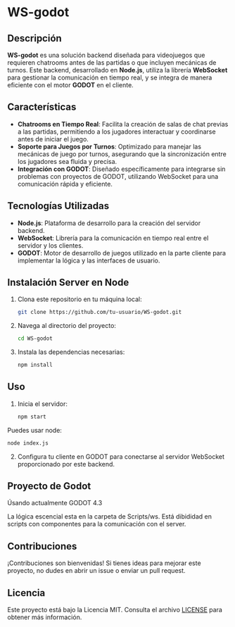 # WS-godot

## Descripción

**WS-godot** es una solución backend diseñada para videojuegos que requieren chatrooms antes de las partidas o que incluyen mecánicas de turnos. Este backend, desarrollado en **Node.js**, utiliza la librería **WebSocket** para gestionar la comunicación en tiempo real, y se integra de manera eficiente con el motor **GODOT** en el cliente.

## Características

- **Chatrooms en Tiempo Real**: Facilita la creación de salas de chat previas a las partidas, permitiendo a los jugadores interactuar y coordinarse antes de iniciar el juego.
- **Soporte para Juegos por Turnos**: Optimizado para manejar las mecánicas de juego por turnos, asegurando que la sincronización entre los jugadores sea fluida y precisa.
- **Integración con GODOT**: Diseñado específicamente para integrarse sin problemas con proyectos de GODOT, utilizando WebSocket para una comunicación rápida y eficiente.

## Tecnologías Utilizadas

- **Node.js**: Plataforma de desarrollo para la creación del servidor backend.
- **WebSocket**: Librería para la comunicación en tiempo real entre el servidor y los clientes.
- **GODOT**: Motor de desarrollo de juegos utilizado en la parte cliente para implementar la lógica y las interfaces de usuario.

## Instalación Server en Node

1. Clona este repositorio en tu máquina local:

   ```bash
   git clone https://github.com/tu-usuario/WS-godot.git
   ```

2. Navega al directorio del proyecto:

   ```bash
   cd WS-godot
   ```

3. Instala las dependencias necesarias:

   ```bash
   npm install
   ```

## Uso

1. Inicia el servidor:

   ```bash
   npm start
   ```
Puedes usar node:

   ```bash
   node index.js
   ```


2. Configura tu cliente en GODOT para conectarse al servidor WebSocket proporcionado por este backend.

## Proyecto de Godot

Úsando actualmente GODOT 4.3

La lógica escencial esta en la carpeta de Scripts/ws. Está dibididad en scripts con componentes para la comunicación con el server. 

## Contribuciones

¡Contribuciones son bienvenidas! Si tienes ideas para mejorar este proyecto, no dudes en abrir un issue o enviar un pull request.

## Licencia

Este proyecto está bajo la Licencia MIT. Consulta el archivo [LICENSE](LICENSE) para obtener más información.

